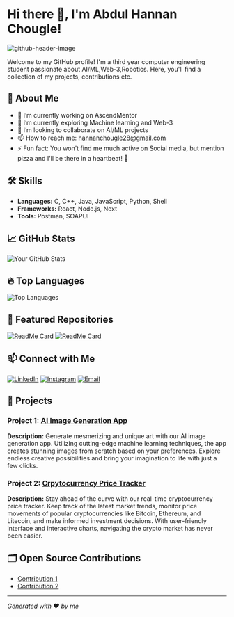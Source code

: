 # Hi there 👋, I'm Abdul Hannan Chougle!

![github-header-image](https://github.com/Hannan2004/Hannan2004/assets/142076469/1d22c9d0-9e59-4328-9e3c-5cabed0ffea1)

Welcome to my GitHub profile! I'm a third year computer engineering student passionate about AI/ML,Web-3,Robotics. Here, you'll find a collection of my projects, contributions etc.

## 🚀 About Me

- 🔭 I’m currently working on AscendMentor
- 🌱 I’m currently exploring Machine learning and Web-3
- 👯 I’m looking to collaborate on AI/ML projects
- 📫 How to reach me: hannanchougle28@gmail.com
- ⚡ Fun fact: You won't find me much active on Social media, but mention pizza and I'll be there in a heartbeat! 🍕

## 🛠️ Skills

- **Languages:** C, C++, Java, JavaScript, Python, Shell
- **Frameworks:** React, Node.js, Next
- **Tools:** Postman, SOAPUI

## 📈 GitHub Stats

![Your GitHub Stats](https://github-readme-stats.vercel.app/api?username=Hannan2004&show_icons=true&hide_title=true)

## 🔥 Top Languages

![Top Languages](https://github-readme-stats.vercel.app/api/top-langs/?username=Hannan2004&layout=compact)

## 🌟 Featured Repositories

[![ReadMe Card](https://github-readme-stats.vercel.app/api/pin/?username=Hannan2004&repo=AI-Image-Generation-App)](https://github.com/Hannan2004/https://github.com/AI-Image-Generation-App)
[![ReadMe Card](https://github-readme-stats.vercel.app/api/pin/?username=Hannan2004&repo=Crypto-Currency-Price-Tracker)](https://github.com/Hannan2004/Crypto-Currency-Price-Tracker)

## 📫 Connect with Me

[![LinkedIn](https://img.shields.io/badge/LinkedIn-0077B5?style=for-the-badge&logo=linkedin&logoColor=white)](https://linkedin.com/in/abdul-hannan-chougle-78840a252)
[![Instagram](https://img.shields.io/badge/Instagram-E4405F?style=for-the-badge&logo=instagram&logoColor=white)](https://www.instagram.com/hannan__004/)
[![Email](https://img.shields.io/badge/Email-D14836?style=for-the-badge&logo=gmail&logoColor=white)](https://hannanchougle28@gmail.com)

## 🎨 Projects

### Project 1: [AI Image Generation App](https://github.com/Hannan2004/AI-Image-Generation-App)
**Description:** Generate mesmerizing and unique art with our AI image generation app. Utilizing cutting-edge machine learning techniques, the app creates stunning images from scratch based on your preferences. Explore endless creative possibilities and bring your imagination to life with just a few clicks.

### Project 2: [Crpytocurrency Price Tracker](https://github.com/Hannan2004/Crypto-Currency-Price-Tracker)
**Description:** Stay ahead of the curve with our real-time cryptocurrency price tracker. Keep track of the latest market trends, monitor price movements of popular cryptocurrencies like Bitcoin, Ethereum, and Litecoin, and make informed investment decisions. With user-friendly interface and interactive charts, navigating the crypto market has never been easier.

## 🗂️ Open Source Contributions

- [Contribution 1](https://github.com/Niketkumardheeryan/ML-CaPsule/pull/642)
- [Contribution 2](https://github.com/Avdhesh-Varshney/WebMasterLog/pull/191)

---

*Generated with ❤️ by me*
